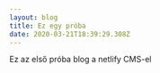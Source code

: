 ```yaml
---
layout: blog
title: Ez egy próba
date: 2020-03-21T18:39:29.308Z
---
```

Ez az első próba blog a netlify CMS-el